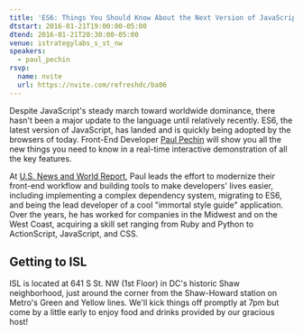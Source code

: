 ```yaml
---
title: 'ES6: Things You Should Know About the Next Version of JavaScript'
dtstart: 2016-01-21T19:00:00-05:00
dtend: 2016-01-21T20:30:00-05:00
venue: istrategylabs_s_st_nw
speakers:
  - paul_pechin
rsvp:
  name: nvite
  url: https://nvite.com/refreshdc/ba06
---
```


Despite JavaScript's steady march toward worldwide dominance, there hasn't been a major update to the language until relatively recently. ES6, the latest version of JavaScript, has landed and is quickly being adopted by the browsers of today. Front-End Developer [Paul Pechin](https://twitter.com/thepechinator) will show you all the new things you need to know in a real-time interactive demonstration of all the key features.

At [U.S. News and World Report](http://www.usnews.com), Paul leads the effort to modernize their front-end workflow and building tools to make developers' lives easier, including implementing a complex dependency system, migrating to ES6, and being the lead developer of a cool "immortal style guide" application. Over the years, he has worked for companies in the Midwest and on the West Coast, acquiring a skill set ranging from Ruby and Python to ActionScript, JavaScript, and CSS.

## Getting to ISL

ISL is located at 641 S St. NW (1st Floor) in DC's historic Shaw neighborhood, just around the corner from the Shaw-Howard station on Metro's Green and Yellow lines. We'll kick things off promptly at 7pm but come by a little early to enjoy food and drinks provided by our gracious host!
